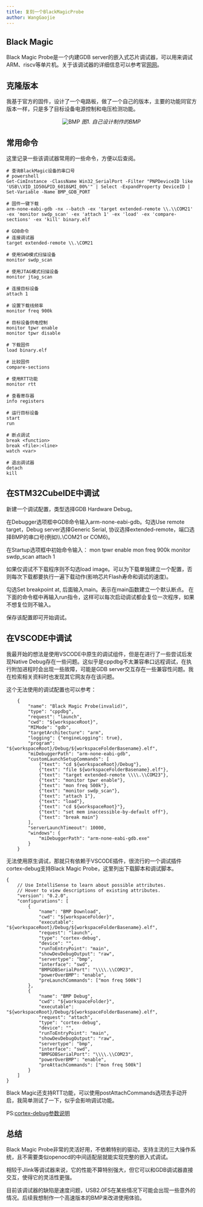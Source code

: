 ```yaml
---
title: 复刻一个BlackMagicProbe
author: WangGaojie
---
```


## Black Magic
Black Magic Probe是一个内建GDB server的嵌入式芯片调试器，可以用来调试ARM、riscv等单片机。关于该调试器的详细信息可以参考官[网网](https://black-magic.org/)。

## 克隆版本
我基于官方的固件，设计了一个电路板，做了一个自己的版本，主要的功能同官方版本一样，只是多了目标设备电源控制和电压检测功能。

<center>

![BMP](bmp.png)
*图1. 自己设计制作的BMP*

</center>

## 常用命令
这里记录一些该调试器常用的一些命令，方便以后查阅。
```
# 查询BlackMagic设备的串口号
# powershell
Get-CimInstance -ClassName Win32_SerialPort -Filter "PNPDeviceID like 'USB\\VID_1D50&PID_6018&MI_00%'" | Select -ExpandProperty DeviceID | Set-Variable -Name BMP_GDB_PORT

# 固件一键下载
arm-none-eabi-gdb -nx --batch -ex 'target extended-remote \\.\\COM21' -ex 'monitor swdp_scan' -ex 'attach 1' -ex 'load' -ex 'compare-sections' -ex 'kill' binary.elf

# GDB命令
# 连接调试器
target extended-remote \\.\COM21

# 使用SWD模式扫描设备
monitor swdp_scan

# 使用JTAG模式扫描设备
monitor jtag_scan

# 连接目标设备
attach 1

# 设置下载线频率
monitor freq 900k

# 目标设备供电控制
monitor tpwr enable
monitor tpwr disable

# 下载固件
load binary.elf

# 比较固件
compare-sections

# 使用RTT功能
monitor rtt

# 查看寄存器
info registers

# 运行目标设备
start
run

# 断点调试
break <function>
break <file>:<line>
watch <var>

# 退出调试器
detach
kill

```

## 在STM32CubeIDE中调试
新建一个调试配置，类型选择GDB Hardware Debug。

在Debugger选项框中GDB命令输入arm-none-eabi-gdb。勾选Use remote target，Debug server选择Generic Serial, 协议选择extended-remote，端口选择BMP的串口号(例如\\\\.\COM21 or COM6)。

在Startup选项框中初始命令输入：
mon tpwr enable
mon freq 900k
monitor swdp_scan
attach 1

如果仅调试不下载程序则不勾选load image。可以为下载单独建立一个配置，否则每次下载都要执行一遍下载动作(影响芯片Flash寿命和调试的速度)。

勾选Set breakpoint at, 后面输入main。表示在main函数建立一个默认断点。
在下面的命令框中再输入run指令，这样可以每次启动调试都会复位一次程序，如果不想复位则不输入。

保存该配置即可开始调试。

## 在VSCODE中调试
我最开始的想法是使用VSCODE中原生的调试组件，但是在进行了一些尝试后发现Native Debug存在一些问题。这似乎是cppdbg不太兼容串口远程调试，在执行附加进程时会出现一些故障，可能是GDB server交互存在一些兼容性问题。我在检索相关资料时也发现其它网友存在该问题。

这个无法使用的调试配置也可以参考：
```
    {
        "name": "Black Magic Probe(invalid)",
        "type": "cppdbg",
        "request": "launch",
        "cwd": "${workspaceRoot}",
        "MIMode": "gdb",
        "targetArchitecture": "arm",
        "logging": {"engineLogging": true},
        "program": "${workspaceRoot}/Debug/${workspaceFolderBasename}.elf",
        "miDebuggerPath": "arm-none-eabi-gdb",
        "customLaunchSetupCommands": [
            {"text": "cd ${workspaceRoot}/Debug"},
            {"text": "file ${workspaceFolderBasename}.elf"},
            {"text": "target extended-remote \\\\.\\COM23"},
            {"text": "monitor tpwr enable"},
            {"text": "mon freq 500k"},
            {"text": "monitor swdp_scan"},
            {"text": "attach 1"},
            {"text": "load"},
            {"text": "cd ${workspaceRoot}"},
            {"text": "set mem inaccessible-by-default off"},
            {"text": "break main"}
        ],
        "serverLaunchTimeout": 10000,
        "windows": {
            "miDebuggerPath": "arm-none-eabi-gdb.exe"
        }
    }
```

无法使用原生调试，那就只有依赖于VSCODE插件，很流行的一个调试插件cortex-debug支持Black Magic Probe，这里列出下载脚本和调试脚本。
```
{
    // Use IntelliSense to learn about possible attributes.
    // Hover to view descriptions of existing attributes.
    "version": "0.2.0",
    "configurations": [
        {
            "name": "BMP Download",
            "cwd": "${workspaceFolder}",
            "executable": "${workspaceRoot}/Debug/${workspaceFolderBasename}.elf",
            "request": "launch",
            "type": "cortex-debug",
            "device": "",
            "runToEntryPoint": "main",
            "showDevDebugOutput": "raw",
            "servertype": "bmp",
            "interface": "swd",
            "BMPGDBSerialPort": "\\\\.\\COM23",
            "powerOverBMP": "enable",
            "preLaunchCommands": ["mon freq 500k"]
        },
        {
            "name": "BMP Debug",
            "cwd": "${workspaceFolder}",
            "executable": "${workspaceRoot}/Debug/${workspaceFolderBasename}.elf",
            "request": "attach",
            "type": "cortex-debug",
            "device": "",
            "runToEntryPoint": "main",
            "showDevDebugOutput": "raw",
            "servertype": "bmp",
            "interface": "swd",
            "BMPGDBSerialPort": "\\\\.\\COM23",
            "powerOverBMP": "enable",
            "preAttachCommands": ["mon freq 500k"]
        }
    ]
}
```

Black Magic还支持RTT功能，可以使用postAttachCommands选项去手动开启，我简单测试了一下，似乎会影响调试功能。

PS:[cortex-debug参数说明](https://github.com/Marus/cortex-debug/blob/master/debug_attributes.md)

## 总结
Black Magic Probe非常的灵活好用，不依赖特别的驱动，支持主流的三大操作系统，且不需要类似openocd的中间适配层就能实现完整的嵌入式调试。

相较于Jlink等调试器来说，它的性能不算特别强大，但它可以和GDB调试器直接交互，使得它的灵活性更强。

目前该调试器的缺陷是速度问题，USB2.0FS在某些情况下可能会出现一些意外的情况。后续我想制作一个高速版本的BMP来改进使用体验。
